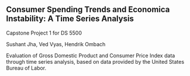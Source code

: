 ## Consumer Spending Trends and Economica Instability: A Time Series Analysis
Capstone Project 1 for DS 5500

Sushant Jha, Ved Vyas, Hendrik Ombach

Evaluation of Gross Domestic Product and Consumer Price Index data through time series analysis, based on data provided by the United States Bureau of Labor.
